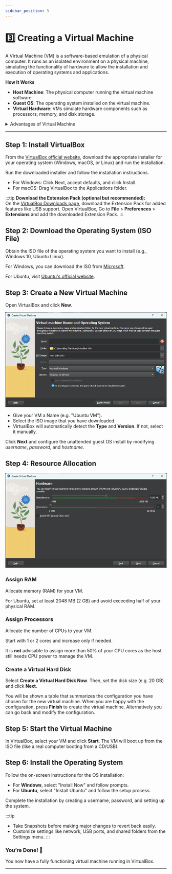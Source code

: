 ```yaml
---
sidebar_position: 3
---
```


# 3️⃣ Creating a Virtual Machine

A Virtual Machine (VM) is a software-based emulation of a physical computer. It runs as an isolated environment on a physical machine, simulating the functionality of hardware to allow the installation and execution of operating systems and applications.

**How It Works**

- **Host Machine**: The physical computer running the virtual machine software.
- **Guest OS**: The operating system installed on the virtual machine.
- **Virtual Hardware**: VMs simulate hardware components such as processors, memory, and disk storage.

<details>
  <summary>Advantages of Virtual Machine</summary>

- **Resource Efficiency**: Run multiple OSes on a single physical machine.
- **Testing and Development**: Safe environment for testing new software or configurations.
- **Isolation**: Malfunctions or crashes in one VM do not affect others.
- **Portability**: VMs can be moved between different hardware systems.

</details>

---

## Step 1: Install VirtualBox

From the [VirtualBox official website](https://www.virtualbox.org/), download the appropriate installer for your operating system (Windows, macOS, or Linux) and run the installation.

Run the downloaded installer and follow the installation instructions.

- For Windows: Click Next, accept defaults, and click Install.
- For macOS: Drag VirtualBox to the Applications folder.

:::tip
**Download the Extension Pack (optional but recommended):**  
On the [VirtualBox Downloads page](https://www.virtualbox.org/wiki/Downloads), download the Extension Pack for added features like USB support. Open VirtualBox, Go to **File** > **Preferences** > **Extensions** and add the downloaded Extension Pack.
:::

## Step 2: Download the Operating System (ISO File)

Obtain the ISO file of the operating system you want to install (e.g., Windows 10, Ubuntu Linux).

For Windows, you can download the ISO from [Microsoft](https://www.microsoft.com/en-us/software-download/).

For Ubuntu, visit [Ubuntu's official website](https://releases.ubuntu.com/).

## Step 3: Create a New Virtual Machine

Open VirtualBox and click **New**.

![new-vm](./img/1-3-0.png)

- Give your VM a Name (e.g. "Ubuntu VM").
- Select the ISO image that you have downloaded.
- VirtualBox will automatically detect the **Type** and **Version**. If not, select it manually.

Click **Next** and configure the unattended guest OS install by modifying *username*, *password*, and *hostname*.

## Step 4: Resource Allocation

![hardware](./img/1-3-1.png)

### Assign RAM  
Allocate memory (RAM) for your VM.

For Ubuntu, set at least 2048 MB (2 GB) and avoid exceeding half of your physical RAM.

### Assign Processors 
Allocate the number of CPUs to your VM.

Start with 1 or 2 cores and increase only if needed.

It is **not** advisable to assign more than 50% of your CPU cores as the host still needs CPU power to manage the VM.

### Create a Virtual Hard Disk  
Select **Create a Virtual Hard Disk Now**. Then, set the disk size (e.g. 20 GB) and click **Next**.

You will be shown a table that summarizes the configuration you have chosen for the new virtual machine. When you are happy with the configuration, press **Finish** to create the virtual machine. Alternatively you can go back and modify the configuration.

## Step 5: Start the Virtual Machine

In VirtualBox, select your VM and click **Start**.
The VM will boot up from the ISO file (like a real computer booting from a CD/USB).

## Step 6: Install the Operating System
Follow the on-screen instructions for the OS installation:

- For **Windows**, select "Install Now" and follow prompts.
- For **Ubuntu**, select "Install Ubuntu" and follow the setup process.

Complete the installation by creating a username, password, and setting up the system.

:::tip
- Take Snapshots before making major changes to revert back easily.
- Customize settings like network, USB ports, and shared folders from the Settings menu.
:::

### You’re Done! 🎉
You now have a fully functioning virtual machine running in VirtualBox.

---